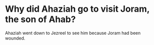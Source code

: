 # Why did Ahaziah go to visit Joram, the son of Ahab?

Ahaziah went down to Jezreel to see him because Joram had been wounded.
